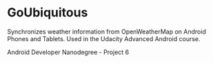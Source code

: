 # GoUbiquitous
Synchronizes weather information from OpenWeatherMap on Android Phones and Tablets. Used in the Udacity Advanced Android course.

Android Developer Nanodegree - Project 6
